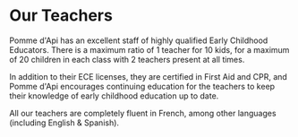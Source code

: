 # Our Teachers

Pomme d'Api has an excellent staff of highly qualified Early Childhood Educators. There is a maximum ratio of 1 teacher for 10 kids, for a maximum of 20 children in each class with 2 teachers present at all times.

In addition to their ECE licenses, they are certified in First Aid and CPR, and Pomme d'Api encourages continuing education for the teachers to keep their knowledge of early childhood education up to date.

All our teachers are completely fluent in French, among other languages (including English & Spanish).